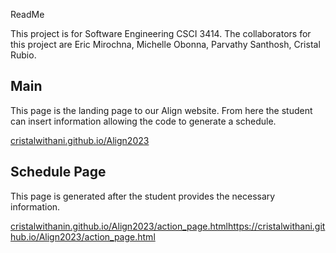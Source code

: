 ReadMe

This project is for Software Engineering CSCI 3414.
The collaborators for this project are Eric Mirochna, Michelle Obonna, Parvathy Santhosh, Cristal Rubio.

## Main

This page is the landing page to our Align website. From here the student can insert information allowing the code to generate a schedule.

[cristalwithani.github.io/Align2023](https://cristalwithani.github.io/Align2023/)

## Schedule Page

This page is generated after the student provides the necessary information.

[cristalwithanin.github.io/Align2023/action_page.html](https://cristalwithani.github.io/Align2023/action_page.html)https://cristalwithani.github.io/Align2023/action_page.html
